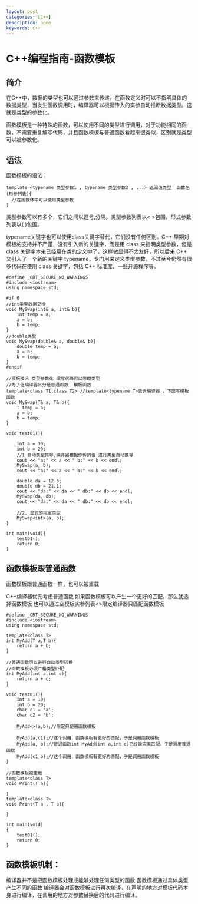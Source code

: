 ```yaml
---
layout: post
categories: [C++]
description: none
keywords: C++
---
```

# C++编程指南-函数模板

## 简介
在C++中，数据的类型也可以通过参数来传递，在函数定义时可以不指明具体的数据类型，当发生函数调用时，编译器可以根据传入的实参自动推断数据类型。这就是类型的参数化。

函数模板是一种特殊的函数，可以使用不同的类型进行调用，对于功能相同的函数，不需要重复编写代码，并且函数模板与普通函数看起来很类似，区别就是类型可以被参数化。

## 语法
函数模板的语法：
```
template <typename 类型参数1 , typename 类型参数2 , ...> 返回值类型  函数名(形参列表){
  //在函数体中可以使用类型参数
}
```
类型参数可以有多个，它们之间以逗号,分隔。类型参数列表以< >包围，形式参数列表以( )包围。

typename关键字也可以使用class关键字替代，它们没有任何区别。C++ 早期对模板的支持并不严谨，没有引入新的关键字，而是用 class 来指明类型参数，但是 class 关键字本来已经用在类的定义中了，这样做显得不太友好，所以后来 C++ 又引入了一个新的关键字 typename，专门用来定义类型参数。不过至今仍然有很多代码在使用 class 关键字，包括 C++ 标准库、一些开源程序等。
```
#define _CRT_SECURE_NO_WARNINGS
#include <iostream>
using namespace std;

#if 0 
//int类型数据交换
void MySwap(int& a, int& b){
    int temp = a;
    a = b;
    b = temp;
}
//double类型
void MySwap(double& a, double& b){
    double temp = a;
    a = b;
    b = temp;
}
#endif

//模板技术 类型参数化 编写代码可以忽略类型
//为了让编译器区分是普通函数  模板函数
template<class T1,class T2> //template<typename T>告诉编译器 ，下面写模板函数
void MySwap(T& a, T& b){
    T temp = a;
    a = b;
    b = temp;
}

void test01(){

    int a = 30;
    int b = 20;
    //1 自动类型推导,编译器根据你传的值 进行类型自动推导
    cout << "a:" << a << " b:" << b << endl;
    MySwap(a, b); 
    cout << "a:" << a << " b:" << b << endl;

    double da = 12.3;
    double db = 21.1;
    cout << "da:" << da << " db:" << db << endl;
    MySwap(da, db);
    cout << "da:" << da << " db:" << db << endl;

    //2. 显式的指定类型
    MySwap<int>(a, b);
}

int main(void){ 
    test01();
    return 0;
}
```
## 函数模板跟普通函数
函数模板跟普通函数一样，也可以被重载

C++编译器优先考虑普通函数
如果函数模板可以产生一个更好的匹配，那么就选择函数模板
也可以通过空模板实参列表<>限定编译器只匹配函数模板
```
#define _CRT_SECURE_NO_WARNINGS
#include <iostream>
using namespace std;

template<class T>
int MyAdd(T a,T b){
    return a + b;
}

//普通函数可以进行自动类型转换
//函数模板必须严格类型匹配
int MyAdd(int a,int c){
    return a + c;
}

void test01(){  
    int a = 10;
    int b = 20;
    char c1 = 'a';
    char c2 = 'b';

    MyAdd<>(a,b);//限定只使用函数模板

    MyAdd(a,c1);//这个调用，函数模板有更好的匹配，于是调用函数模板
    MyAdd(a, b);//普通函数int MyAdd(int a,int c)已经能完美匹配，于是调用普通函数
    MyAdd(c1,b);//这个调用，函数模板有更好的匹配，于是调用函数模板
}

//函数模板被重载
template<class T>
void Print(T a){    

}
template<class T>
void Print(T a , T b){

}

int main(void)
{
    test01();   
    return 0;
}
```

## 函数模板机制：
编译器并不是把函数模板处理成能够处理任何类型的函数
函数模板通过具体类型产生不同的函数
编译器会对函数模板进行再次编译，在声明的地方对模板代码本身进行编译，在调用的地方对参数替换后的代码进行编译。